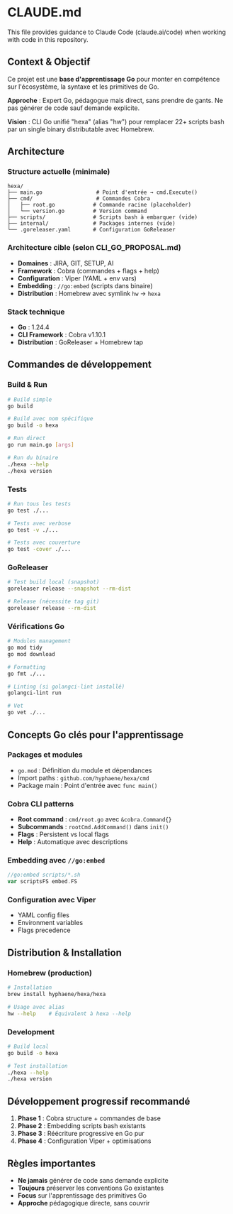 # CLAUDE.md

This file provides guidance to Claude Code (claude.ai/code) when working with code in this repository.

## Context & Objectif

Ce projet est une **base d'apprentissage Go** pour monter en compétence sur l'écosystème, la syntaxe et les primitives de Go.

**Approche** : Expert Go, pédagogue mais direct, sans prendre de gants. Ne pas générer de code sauf demande explicite.

**Vision** : CLI Go unifié "hexa" (alias "hw") pour remplacer 22+ scripts bash par un single binary distributable avec Homebrew.

## Architecture

### Structure actuelle (minimale)
```
hexa/
├── main.go                 # Point d'entrée → cmd.Execute()
├── cmd/                    # Commandes Cobra
│   ├── root.go            # Commande racine (placeholder)
│   └── version.go         # Version command
├── scripts/               # Scripts bash à embarquer (vide)
├── internal/              # Packages internes (vide)
└── .goreleaser.yaml       # Configuration GoReleaser
```

### Architecture cible (selon CLI_GO_PROPOSAL.md)
- **Domaines** : JIRA, GIT, SETUP, AI
- **Framework** : Cobra (commandes + flags + help)
- **Configuration** : Viper (YAML + env vars)
- **Embedding** : `//go:embed` (scripts dans binaire)
- **Distribution** : Homebrew avec symlink `hw` → `hexa`

### Stack technique
- **Go** : 1.24.4
- **CLI Framework** : Cobra v1.10.1
- **Distribution** : GoReleaser + Homebrew tap

## Commandes de développement

### Build & Run
```bash
# Build simple
go build

# Build avec nom spécifique
go build -o hexa

# Run direct
go run main.go [args]

# Run du binaire
./hexa --help
./hexa version
```

### Tests
```bash
# Run tous les tests
go test ./...

# Tests avec verbose
go test -v ./...

# Tests avec couverture
go test -cover ./...
```

### GoReleaser
```bash
# Test build local (snapshot)
goreleaser release --snapshot --rm-dist

# Release (nécessite tag git)
goreleaser release --rm-dist
```

### Vérifications Go
```bash
# Modules management
go mod tidy
go mod download

# Formatting
go fmt ./...

# Linting (si golangci-lint installé)
golangci-lint run

# Vet
go vet ./...
```

## Concepts Go clés pour l'apprentissage

### Packages et modules
- `go.mod` : Définition du module et dépendances
- Import paths : `github.com/hyphaene/hexa/cmd`
- Package main : Point d'entrée avec `func main()`

### Cobra CLI patterns
- **Root command** : `cmd/root.go` avec `&cobra.Command{}`
- **Subcommands** : `rootCmd.AddCommand()` dans `init()`
- **Flags** : Persistent vs local flags
- **Help** : Automatique avec descriptions

### Embedding avec `//go:embed`
```go
//go:embed scripts/*.sh
var scriptsFS embed.FS
```

### Configuration avec Viper
- YAML config files
- Environment variables
- Flags precedence

## Distribution & Installation

### Homebrew (production)
```bash
# Installation
brew install hyphaene/hexa/hexa

# Usage avec alias
hw --help    # Équivalent à hexa --help
```

### Development
```bash
# Build local
go build -o hexa

# Test installation
./hexa --help
./hexa version
```

## Développement progressif recommandé

1. **Phase 1** : Cobra structure + commandes de base
2. **Phase 2** : Embedding scripts bash existants
3. **Phase 3** : Réécriture progressive en Go pur
4. **Phase 4** : Configuration Viper + optimisations

## Règles importantes

- **Ne jamais** générer de code sans demande explicite
- **Toujours** préserver les conventions Go existantes
- **Focus** sur l'apprentissage des primitives Go
- **Approche** pédagogique directe, sans couvrir